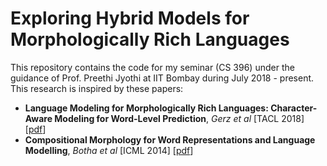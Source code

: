 # Exploring Hybrid Models for Morphologically Rich Languages
This repository contains the code for my seminar (CS 396) under the guidance of Prof. Preethi Jyothi at IIT Bombay during July 2018 - present. This research is inspired by these papers:
* **Language Modeling for Morphologically Rich Languages: Character-Aware Modeling for Word-Level Prediction**, *Gerz et al* [TACL 2018] \[[pdf](http://people.ds.cam.ac.uk/dsg40/paper/lmmrl/LMMRL.pdf)\]
* **Compositional Morphology for Word Representations and Language Modelling**, *Botha et al* [ICML 2014] \[[pdf](https://arxiv.org/pdf/1405.4273.pdf)\]
